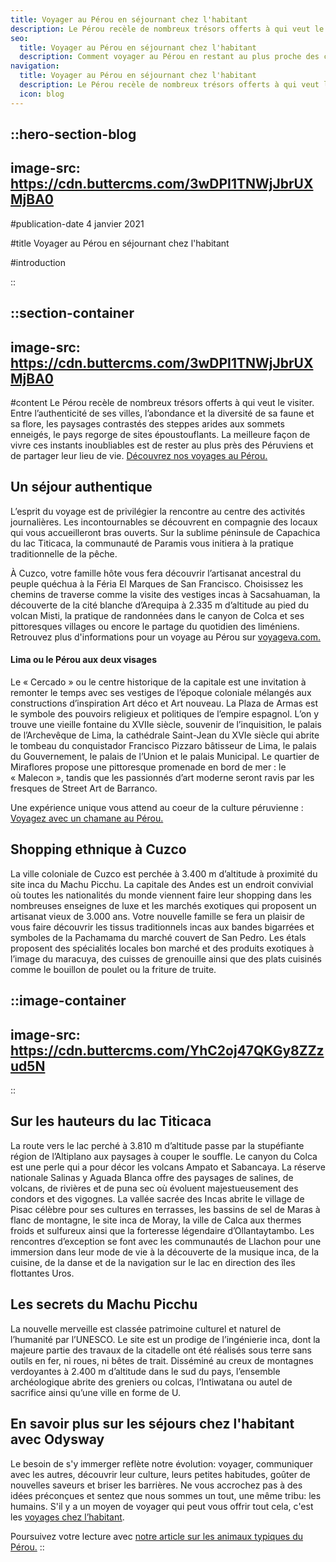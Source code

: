 ```yaml
---
title: Voyager au Pérou en séjournant chez l'habitant
description: Le Pérou recèle de nombreux trésors offerts à qui veut le visiter. Entre l’authenticité de ses villes, l’abondance et la diversité de sa faune et sa flore, les paysages contrastés des steppes arides aux sommets enneigés, le pays regorge de sites époustouflants. La meilleure façon de vivre ces instants inoubliables est de rester au plus près des Péruviens et de partager leur lieu de vie.
seo:
  title: Voyager au Pérou en séjournant chez l'habitant
  description: Comment voyager au Pérou en restant au plus proche des communautés locales, pour vivre un séjour inoubliable.
navigation:
  title: Voyager au Pérou en séjournant chez l'habitant
  description: Le Pérou recèle de nombreux trésors offerts à qui veut le visiter. Entre l’authenticité de ses villes, l’abondance et la diversité de sa faune et sa flore, les paysages contrastés des steppes arides aux sommets enneigés, le pays regorge de sites époustouflants. La meilleure façon de vivre ces instants inoubliables est de rester au plus près des Péruviens et de partager leur lieu de vie.
  icon: blog
---
```


::hero-section-blog
---
image-src: https://cdn.buttercms.com/3wDPI1TNWjJbrUXMjBA0
---
#publication-date
4 janvier 2021

#title
Voyager au Pérou en séjournant chez l'habitant

#introduction

::

::section-container
---
image-src: https://cdn.buttercms.com/3wDPI1TNWjJbrUXMjBA0
---
#content
Le Pérou recèle de nombreux trésors offerts à qui veut le visiter. Entre l’authenticité de ses villes, l’abondance et la diversité de sa faune et sa flore, les paysages contrastés des steppes arides aux sommets enneigés, le pays regorge de sites époustouflants. La meilleure façon de vivre ces instants inoubliables est de rester au plus près des Péruviens et de partager leur lieu de vie. [Découvrez nos voyages au Pérou.](https://odysway.com/destinations/perou)

## **Un séjour authentique**

L’esprit du voyage est de privilégier la rencontre au centre des activités journalières. Les incontournables se découvrent en compagnie des locaux qui vous accueilleront bras ouverts. Sur la sublime péninsule de Capachica du lac Titicaca, la communauté de Paramis vous initiera à la pratique traditionnelle de la pêche.

À Cuzco, votre famille hôte vous fera découvrir l’artisanat ancestral du peuple quéchua à la Féria El Marques de San Francisco. Choisissez les chemins de traverse comme la visite des vestiges incas à Sacsahuaman, la découverte de la cité blanche d’Arequipa à 2.335 m d’altitude au pied du volcan Misti, la pratique de randonnées dans le canyon de Colca et ses pittoresques villages ou encore le partage du quotidien des liméniens. Retrouvez plus d'informations pour un voyage au Pérou sur [voyageva.com.](http://www.voyageva.com)

#### **Lima ou le Pérou aux deux visages**

Le « Cercado » ou le centre historique de la capitale est une invitation à remonter le temps avec ses vestiges de l’époque coloniale mélangés aux constructions d’inspiration Art déco et Art nouveau. La Plaza de Armas est le symbole des pouvoirs religieux et politiques de l’empire espagnol. L’on y trouve une vieille fontaine du XVIIe siècle, souvenir de l’inquisition, le palais de l’Archevêque de Lima, la cathédrale Saint-Jean du XVIe siècle qui abrite le tombeau du conquistador Francisco Pizzaro bâtisseur de Lima, le palais du Gouvernement, le palais de l’Union et le palais Municipal. Le quartier de Miraflores propose une pittoresque promenade en bord de mer : le « Malecon », tandis que les passionnés d’art moderne seront ravis par les fresques de Street Art de Barranco.

Une expérience unique vous attend au coeur de la culture péruvienne : [Voyagez avec un chamane au Pérou.](https://odysway.com/voyages/voyage-chamanique-perou?utm_source=article&utm_medium=blog&utm_campaign=p%C3%A9rou+chez+l%27habitant)

## **Shopping ethnique à Cuzco**

La ville coloniale de Cuzco est perchée à 3.400 m d’altitude à proximité du site inca du Machu Picchu. La capitale des Andes est un endroit convivial où toutes les nationalités du monde viennent faire leur shopping dans les nombreuses enseignes de luxe et les marchés exotiques qui proposent un artisanat vieux de 3.000 ans. Votre nouvelle famille se fera un plaisir de vous faire découvrir les tissus traditionnels incas aux bandes bigarrées et symboles de la Pachamama du marché couvert de San Pedro. Les étals proposent des spécialités locales bon marché et des produits exotiques à l’image du maracuya, des cuisses de grenouille ainsi que des plats cuisinés comme le bouillon de poulet ou la friture de truite. 

::image-container
---
image-src: https://cdn.buttercms.com/YhC2oj47QKGy8ZZzud5N
---
::

## **Sur les hauteurs du lac Titicaca**

La route vers le lac perché à 3.810 m d’altitude passe par la stupéfiante région de l’Altiplano aux paysages à couper le souffle. Le canyon du Colca est une perle qui a pour décor les volcans Ampato et Sabancaya. La réserve nationale Salinas y Aguada Blanca offre des paysages de salines, de volcans, de rivières et de puna sec où évoluent majestueusement des condors et des vigognes. La vallée sacrée des Incas abrite le village de Pisac célèbre pour ses cultures en terrasses, les bassins de sel de Maras à flanc de montagne, le site inca de Moray, la ville de Calca aux thermes froids et sulfureux ainsi que la forteresse légendaire d’Ollantaytambo. Les rencontres d’exception se font avec les communautés de Llachon pour une immersion dans leur mode de vie à la découverte de la musique inca, de la cuisine, de la danse et de la navigation sur le lac en direction des îles flottantes Uros.  

## **Les secrets du Machu Picchu**

La nouvelle merveille est classée patrimoine culturel et naturel de l’humanité par l’UNESCO. Le site est un prodige de l’ingénierie inca, dont la majeure partie des travaux de la citadelle ont été réalisés sous terre sans outils en fer, ni roues, ni bêtes de trait. Disséminé au creux de montagnes verdoyantes à 2.400 m d’altitude dans le sud du pays, l’ensemble archéologique abrite des greniers ou colcas, l’Intiwatana ou autel de sacrifice ainsi qu’une ville en forme de U.

## En savoir plus sur les séjours chez l'habitant avec Odysway

Le besoin de s'y immerger reflète notre évolution: voyager, communiquer avec les autres, découvrir leur culture, leurs petites habitudes, goûter de nouvelles saveurs et briser les barrières. Ne vous accrochez pas à des idées préconçues et sentez que nous sommes un tout, une même tribu: les humains. S'il y a un moyen de voyager qui peut vous offrir tout cela, c'est les [voyages chez l’habitant](https://odysway.com/thematiques/sejours-chez-l-habitant).

Poursuivez votre lecture avec [notre article sur les animaux typiques du Pérou.](https://odysway.com/animaux-typiques-perou)
::
